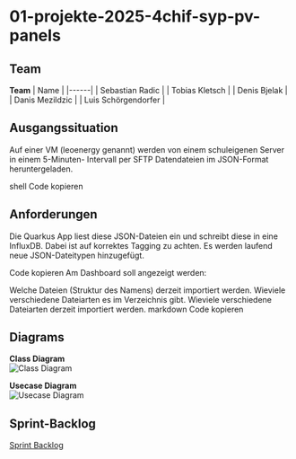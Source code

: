 # 01-projekte-2025-4chif-syp-pv-panels

## Team
**Team**
| Name |
|------|
| Sebastian Radic |
| Tobias Kletsch |
| Denis Bjelak |
| Danis Mezildzic |
| Luis Schörgendorfer |

## Ausgangssituation
Auf einer VM (leoenergy genannt) werden von einem schuleigenen Server in einem 5-Minuten- Intervall per SFTP Datendateien im JSON-Format heruntergeladen.

shell
Code kopieren

## Anforderungen
Die Quarkus App liest diese JSON-Dateien ein und schreibt diese in eine InfluxDB. Dabei ist auf korrektes Tagging zu achten. Es werden laufend neue JSON-Dateitypen hinzugefügt.

Code kopieren
Am Dashboard soll angezeigt werden:

Welche Dateien (Struktur des Namens) derzeit importiert werden.
Wieviele verschiedene Dateiarten es im Verzeichnis gibt.
Wieviele verschiedene Dateiarten derzeit importiert werden.
markdown
Code kopieren

## Diagrams

**Class Diagram**  
![Class Diagram](https://www.plantuml.com/plantuml/png/ZP2xgiCm38PtFONmU233MJs5agLpIdTZgwx0TeAjP2bvzoPk0irMJ-P3_qLgYvWiKmmGw24e0sRsJq77cQpma01iCALWHpDRUW6kZvt62_jh4lAKAqecaiPUCYSFoo7gAPKXtqsOVbHkmDKalITMD6yELTcHvMZ2FbXivd5hUJAO4ii924TQzuoZnjln1Lm0FX6e_bNJg3_rtHTQIcwzoni0)

**Usecase Diagram**  
![Usecase Diagram](https://www.plantuml.com/plantuml/png/ROyn3i8m34NtdCBgtZjKGcniY0EOvBUDI1raEqW8SNTeMHYwFlizouCvgxUbX8BHoIjfdcQdb1NHSvN0qQjITp5eHsmKKrX7B5C1dL0XqEb9hq3K394Dr1rNbl60NfLRd0bP33DaA_oCGnLhotsxiQlUk8rxuXcbX7U8YVf-f_NFjzK1ahuFVW000)

## Sprint-Backlog
[Sprint Backlog](https://vm81.htl-leonding.ac.at/agiles/99-387/current)


